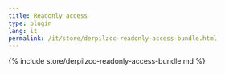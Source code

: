 ```yaml
---
title: Readonly access
type: plugin
lang: it
permalink: /it/store/derpilzcc-readonly-access-bundle.html
---
```


{% include store/derpilzcc-readonly-access-bundle.md %}

